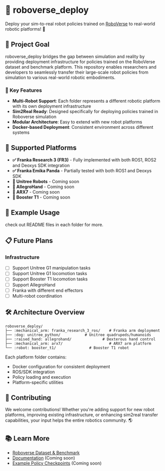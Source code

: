 # :robot: roboverse_deploy

Deploy your sim-to-real robot policies trained on [RoboVerse](https://github.com/RoboVerseOrg/RoboVerse) to real-world robotic platforms! :rocket:

## :dart: Project Goal

roboverse_deploy bridges the gap between simulation and reality by providing deployment infrastructure for policies trained on the RoboVerse dataset and benchmark platform. This repository enables researchers and developers to seamlessly transfer their large-scale robot policies from simulation to various real-world robotic embodiments.

### :star2: Key Features
- **Multi-Robot Support**: Each folder represents a different robotic platform with its own deployment infrastructure
- **Sim2Real Ready**: Designed specifically for deploying policies trained in Roboverse simulation
- **Modular Architecture**: Easy to extend with new robot platforms
- **Docker-based Deployment**: Consistent environment across different systems

## :robot: Supported Platforms

- **:white_check_mark: Franka Research 3 (FR3)** - Fully implemented with both ROS1, ROS2 and Deoxys SDK integration
- **:white_check_mark: Franka Emika Panda** - Partially tested with both ROS1 and Deoxys SDK
- **:arrows_counterclockwise: Unitree Robots** - Coming soon
- **:arrows_counterclockwise: AllegroHand** - Coming soon
- **:arrows_counterclockwise: ARX7** - Coming soon  
- **:arrows_counterclockwise: Booster T1** - Coming soon

## :rocket: Example Usage

check out README files in each folder for more.

## :clipboard: Future Plans

### Infrastructure
- [ ] Support Unitree G1 manipulation tasks
- [ ] Support Unitree G1 locomotion tasks
- [ ] Support Booster T1 locomotion tasks
- [ ] Support AllegroHand
- [ ] Franka with different end effectors
- [ ] Multi-robot coordination

## :hammer_and_wrench: Architecture Overview

```
roboverse_deploy/
├── :mechanical_arm: franka_research_3_ros/    # Franka arm deployment
├── :dog: unitree_python/           # Unitree quadrupeds/humanoids  
├── :raised_hand: allegrohand/              # Dexterous hand control
├── :mechanical_arm: arx7/                     # ARX7 arm platform
└── :robot: booster_t1/               # Booster T1 robot
```

Each platform folder contains:
- Docker configuration for consistent deployment
- ROS/SDK integration
- Policy loading and execution
- Platform-specific utilities

## :handshake: Contributing

We welcome contributions! Whether you're adding support for new robot platforms, improving existing infrastructure, or enhancing sim2real transfer capabilities, your input helps the entire robotics community. :earth_americas:

## :books: Learn More

- [Roboverse Dataset & Benchmark](https://roboverse.wiki/)
- [Documentation](./docs) (Coming soon)
- [Example Policy Checkpoints](./examples) (Coming soon)
